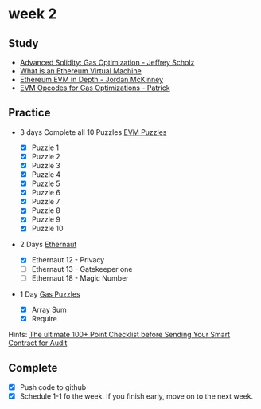 # week 2

## Study

- [Advanced Solidity: Gas Optimization - Jeffrey Scholz](https://www.udemy.com/course/advanced-solidity-understanding-and-optimizing-gas-costs/?referralCode=C4684D6872713525E349)
- [What is an Ethereum Virtual Machine](https://www.youtube.com/watch?v=GPoze5RmDVU)
- [Ethereum EVM in Depth - Jordan McKinney](https://www.youtube.com/watch?v=kCswGz9naZg)
- [EVM Opcodes for Gas Optimizations - Patrick](https://www.youtube.com/watch?v=M8_4THWJkHQ)

## Practice

- 3 days Complete all 10 Puzzles [EVM Puzzles](https://github.com/fvictorio/evm-puzzles)

  - [x] Puzzle 1
  - [x] Puzzle 2
  - [x] Puzzle 3
  - [x] Puzzle 4
  - [x] Puzzle 5
  - [x] Puzzle 6
  - [x] Puzzle 7
  - [x] Puzzle 8
  - [x] Puzzle 9
  - [x] Puzzle 10

- 2 Days [Ethernaut](https://ethernaut.openzeppelin.com)

  - [x] Ethernaut 12 - Privacy
  - [ ] Ethernaut 13 - Gatekeeper one
  - [ ] Ethernaut 18 - Magic Number

- 1 Day [Gas Puzzles](https://github.com/mmsaki/gas-puzzles)
  - [x] Array Sum
  - [x] Require

Hints: [The ultimate 100+ Point Checklist before Sending Your Smart Contract for Audit](https://betterprogramming.pub/the-ultimate-100-point-checklist-before-sending-your-smart-contract-for-audit-af9a5b5d95d0)

## Complete

- [x] Push code to github
- [x] Schedule 1-1 fo the week. If you finish early, move on to the next week.
